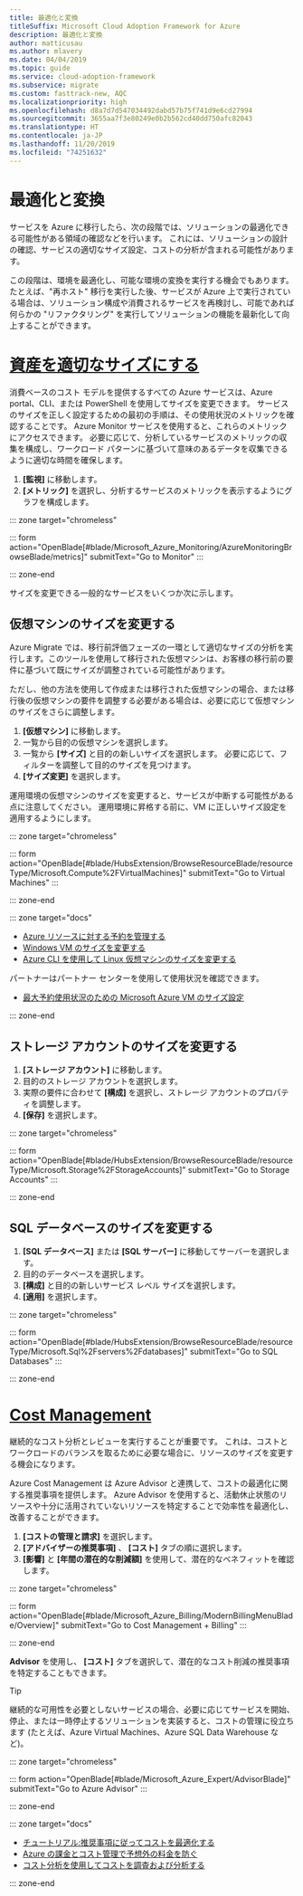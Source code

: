 ```yaml
---
title: 最適化と変換
titleSuffix: Microsoft Cloud Adoption Framework for Azure
description: 最適化と変換
author: matticusau
ms.author: mlavery
ms.date: 04/04/2019
ms.topic: guide
ms.service: cloud-adoption-framework
ms.subservice: migrate
ms.custom: fasttrack-new, AQC
ms.localizationpriority: high
ms.openlocfilehash: d8a7d7d547034492dabd57b75f741d9e6cd27994
ms.sourcegitcommit: 3655aa7f3e80249e0b2b562cd40dd750afc82043
ms.translationtype: HT
ms.contentlocale: ja-JP
ms.lasthandoff: 11/20/2019
ms.locfileid: "74251632"
---
```

# <a name="optimize-and-transform"></a>最適化と変換

サービスを Azure に移行したら、次の段階では、ソリューションの最適化できる可能性がある領域の確認などを行います。 これには、ソリューションの設計の確認、サービスの適切なサイズ設定、コストの分析が含まれる可能性があります。

この段階は、環境を最適化し、可能な環境の変換を実行する機会でもあります。 たとえば、"再ホスト" 移行を実行した後、サービスが Azure 上で実行されている場合は、ソリューション構成や消費されるサービスを再検討し、可能であれば何らかの "リファクタリング" を実行してソリューションの機能を最新化して向上することができます。

# <a name="right-size-assetstaboptimize"></a>[資産を適切なサイズにする](#tab/optimize)

消費ベースのコスト モデルを提供するすべての Azure サービスは、Azure portal、CLI、または PowerShell を使用してサイズを変更できます。 サービスのサイズを正しく設定するための最初の手順は、その使用状況のメトリックを確認することです。 Azure Monitor サービスを使用すると、これらのメトリックにアクセスできます。 必要に応じて、分析しているサービスのメトリックの収集を構成し、ワークロード パターンに基づいて意味のあるデータを収集できるように適切な時間を確保します。

1. **[監視]** に移動します。
1. **[メトリック]** を選択し、分析するサービスのメトリックを表示するようにグラフを構成します。

::: zone target="chromeless"

::: form action="OpenBlade[#blade/Microsoft_Azure_Monitoring/AzureMonitoringBrowseBlade/metrics]" submitText="Go to Monitor" :::

::: zone-end

サイズを変更できる一般的なサービスをいくつか次に示します。

## <a name="resize-a-virtual-machine"></a>仮想マシンのサイズを変更する

Azure Migrate では、移行前評価フェーズの一環として適切なサイズの分析を実行します。このツールを使用して移行された仮想マシンは、お客様の移行前の要件に基づいて既にサイズが調整されている可能性があります。

ただし、他の方法を使用して作成または移行された仮想マシンの場合、または移行後の仮想マシンの要件を調整する必要がある場合は、必要に応じて仮想マシンのサイズをさらに調整します。

1. **[仮想マシン]** に移動します。
1. 一覧から目的の仮想マシンを選択します。
1. 一覧から **[サイズ]** と目的の新しいサイズを選択します。 必要に応じて、フィルターを調整して目的のサイズを見つけます。
1. **[サイズ変更]** を選択します。

運用環境の仮想マシンのサイズを変更すると、サービスが中断する可能性がある点に注意してください。 運用環境に昇格する前に、VM に正しいサイズ設定を適用するようにします。


::: zone target="chromeless"

::: form action="OpenBlade[#blade/HubsExtension/BrowseResourceBlade/resourceType/Microsoft.Compute%2FVirtualMachines]" submitText="Go to Virtual Machines" :::

::: zone-end

::: zone target="docs"

- [Azure リソースに対する予約を管理する](https://docs.microsoft.com/azure/billing/billing-manage-reserved-vm-instance)
- [Windows VM のサイズを変更する](https://docs.microsoft.com/azure/virtual-machines/windows/resize-vm)
- [Azure CLI を使用して Linux 仮想マシンのサイズを変更する](https://docs.microsoft.com/azure/virtual-machines/linux/change-vm-size)

パートナーはパートナー センターを使用して使用状況を確認できます。

- [最大予約使用状況のための Microsoft Azure VM のサイズ設定](https://docs.microsoft.com/partner-center/azure-usage)

::: zone-end

## <a name="resize-a-storage-account"></a>ストレージ アカウントのサイズを変更する

1. **[ストレージ アカウント]** に移動します。
1. 目的のストレージ アカウントを選択します。
1. 実際の要件に合わせて **[構成]** を選択し、ストレージ アカウントのプロパティを調整します。
1. **[保存]** を選択します。

::: zone target="chromeless"

::: form action="OpenBlade[#blade/HubsExtension/BrowseResourceBlade/resourceType/Microsoft.Storage%2FStorageAccounts]" submitText="Go to Storage Accounts" :::

::: zone-end

## <a name="resize-a-sql-database"></a>SQL データベースのサイズを変更する

1. **[SQL データベース]** または **[SQL サーバー]** に移動してサーバーを選択します。
1. 目的のデータベースを選択します。
1. **[構成]** と目的の新しいサービス レベル サイズを選択します。
1. **[適用]** を選択します。

::: zone target="chromeless"

::: form action="OpenBlade[#blade/HubsExtension/BrowseResourceBlade/resourceType/Microsoft.Sql%2Fservers%2Fdatabases]" submitText="Go to SQL Databases" :::

::: zone-end

# <a name="cost-managementtabmanagecost"></a>[Cost Management](#tab/ManageCost)

継続的なコスト分析とレビューを実行することが重要です。 これは、コストとワークロードのバランスを取るために必要な場合に、リソースのサイズを変更する機会になります。

Azure Cost Management は Azure Advisor と連携して、コストの最適化に関する推奨事項を提供します。 Azure Advisor を使用すると、活動休止状態のリソースや十分に活用されていないリソースを特定することで効率性を最適化し、改善することができます。

1. **[コストの管理と請求]** を選択します。
1. **[アドバイザーの推奨事項]** 、 **[コスト]** タブの順に選択します。
1. **[影響]** と **[年間の潜在的な削減額]** を使用して、潜在的なベネフィットを確認します。

::: zone target="chromeless"

::: form action="OpenBlade[#blade/Microsoft_Azure_Billing/ModernBillingMenuBlade/Overview]" submitText="Go to Cost Management + Billing" :::

::: zone-end

**Advisor** を使用し、 **[コスト]** タブを選択して、潜在的なコスト削減の推奨事項を特定することもできます。

> [!TIP]
> 継続的な可用性を必要としないサービスの場合、必要に応じてサービスを開始、停止、または一時停止するソリューションを実装すると、コストの管理に役立ちます (たとえば、Azure Virtual Machines、Azure SQL Data Warehouse など)。
>

::: zone target="chromeless"

::: form action="OpenBlade[#blade/Microsoft_Azure_Expert/AdvisorBlade]" submitText="Go to Azure Advisor" :::

::: zone-end

::: zone target="docs"

- [チュートリアル:推奨事項に従ってコストを最適化する](https://docs.microsoft.com/azure/cost-management/tutorial-acm-opt-recommendations)
- [Azure の課金とコスト管理で予想外の料金を防ぐ](https://docs.microsoft.com/azure/billing/billing-getting-started)
- [コスト分析を使用してコストを調査および分析する](https://docs.microsoft.com/azure/cost-management/quick-acm-cost-analysis)

::: zone-end
